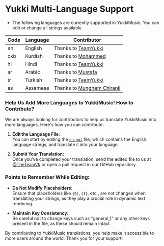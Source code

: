 # Yukki Multi-Language Support

- The following languages are currently supported in YukkiMusic. You can edit or change all strings available.

| Code | Language | Contributor |
|------|----------|-------------|
| en   | English  | Thanks to [TeamYukki](https://t.me/TeamYukki) |
| ckb   | Kurdish   | Thanks to [Mohammed](https://t.me/IQ7amo) |
| hi   | Hindi    | Thanks to [TeamYukki](https://t.me/TeamYukki) |
| ar   | Arabic   | Thanks to [Mustafa](https://t.me/tr_4z) |
| tr   | Turkish  | Thanks to [TeamYukki](https://t.me/TeamYukki) |
| as   | Assamese | Thanks to [Mungnem Chiranji](https://t.me/ChiranjibKoch) |

### Help Us Add More Languages to YukkiMusic! How to Contribute?

We are always looking for contributors to help us translate YukkiMusic into more languages. Here's how you can contribute:

1. **Edit the Language File:**  
   You can start by editing the [`en.yml`](https://github.com/TheTeamVivek/YukkiMusic/blob/master/strings%2Flangs%2Fen.yml) file, which contains the English language strings, and translate it into your language.

2. **Submit Your Translation:**  
   Once you've completed your translation, send the edited file to us at [@TheTeamVk](https://t.me/ChannelHarmony) or open a pull request in our GitHub repository.

### Points to Remember While Editing:

- **Do Not Modify Placeholders:**  
  Ensure that placeholders like `{0}`, `{1}`, etc., are not changed when translating your strings, as they play a crucial role in dynamic text rendering.

- **Maintain Key Consistency:**  
  Be careful not to change keys such as "general_1" or any other keys present in the file, as these should remain intact.

By contributing to YukkiMusic translations, you help make it accessible to more users around the world. Thank you for your support!
